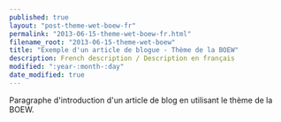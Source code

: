 ```yaml
---
published: true
layout: "post-theme-wet-boew-fr"
permalink: "2013-06-15-theme-wet-boew-fr.html"
filename_root: "2013-06-15-theme-wet-boew"
title: "Exemple d'un article de blogue - Thème de la BOEW"
description: French description / Description en français
modified: ":year-:month-:day"
date_modified: true
---
```


Paragraphe d'introduction d'un article de blog en utilisant le thème de la BOEW.
